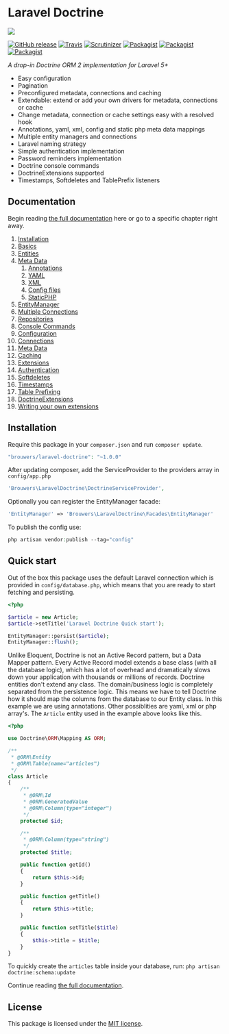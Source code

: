 # Laravel Doctrine

<img src="https://cloud.githubusercontent.com/assets/7728097/8503648/de6beb86-21c2-11e5-9d70-ed4c24185a7e.jpg"/>

[![GitHub release](https://img.shields.io/github/release/patrickbrouwers/Laravel-Doctrine.svg?style=flat)](https://packagist.org/packages/brouwers/laravel-doctrine)
[![Travis](https://img.shields.io/travis/patrickbrouwers/Laravel-Doctrine.svg?style=flat)](https://travis-ci.org/patrickbrouwers/Laravel-Doctrine)
[![Scrutinizer](https://img.shields.io/scrutinizer/g/patrickbrouwers/Laravel-Doctrine.svg?style=flat)](https://github.com/patrickbrouwers/Laravel-Doctrine)
[![Packagist](https://img.shields.io/packagist/dd/brouwers/Laravel-Doctrine.svg?style=flat)](https://packagist.org/packages/brouwers/laravel-doctrine)
[![Packagist](https://img.shields.io/packagist/dm/brouwers/Laravel-Doctrine.svg?style=flat)](https://packagist.org/packages/brouwers/laravel-doctrine)
[![Packagist](https://img.shields.io/packagist/dt/brouwers/Laravel-Doctrine.svg?style=flat)](https://packagist.org/packages/brouwers/laravel-doctrine)

*A drop-in Doctrine ORM 2 implementation for Laravel 5+*

* Easy configuration
* Pagination
* Preconfigured metadata, connections and caching
* Extendable: extend or add your own drivers for metadata, connections or cache
* Change metadata, connection or cache settings easy with a resolved hook
* Annotations, yaml, xml, config and static php meta data mappings
* Multiple entity managers and connections
* Laravel naming strategy
* Simple authentication implementation
* Password reminders implementation
* Doctrine console commands
* DoctrineExtensions supported
* Timestamps, Softdeletes and TablePrefix listeners 

## Documentation

Begin reading [the full documentation](https://github.com/patrickbrouwers/Laravel-Doctrine/wiki) here or go to a specific chapter right away.

1. [Installation](https://github.com/patrickbrouwers/Laravel-Doctrine/wiki/Installation)
2. [Basics](https://github.com/patrickbrouwers/Laravel-Doctrine/wiki/Basics)
  1. [Entities](https://github.com/patrickbrouwers/Laravel-Doctrine/wiki/Entities)
  2. [Meta Data](https://github.com/patrickbrouwers/Laravel-Doctrine/wiki/Meta-Data)
      1. [Annotations](https://github.com/patrickbrouwers/Laravel-Doctrine/wiki/Meta-Data#annotations)
      2. [YAML](https://github.com/patrickbrouwers/Laravel-Doctrine/wiki/Meta-Data#yaml)
      3. [XML](https://github.com/patrickbrouwers/Laravel-Doctrine/wiki/Meta-Data#xml)
      4. [Config files](https://github.com/patrickbrouwers/Laravel-Doctrine/wiki/Meta-Data#config-files)
      5. [StaticPHP](https://github.com/patrickbrouwers/Laravel-Doctrine/wiki/Meta-Data#static-php)
  3. [EntityManager](https://github.com/patrickbrouwers/Laravel-Doctrine/wiki/EntityManager)
  4. [Multiple Connections](https://github.com/patrickbrouwers/Laravel-Doctrine/wiki/Multiple-Connections)
  5. [Repositories](https://github.com/patrickbrouwers/Laravel-Doctrine/wiki/Repositories)
  6. [Console Commands](https://github.com/patrickbrouwers/Laravel-Doctrine/wiki/Console-Commands)
3. [Configuration](https://github.com/patrickbrouwers/Laravel-Doctrine/wiki/Configuration)
  1. [Connections](https://github.com/patrickbrouwers/Laravel-Doctrine/wiki/Connections)
  2. [Meta Data](https://github.com/patrickbrouwers/Laravel-Doctrine/wiki/Meta-Data-Configuration)
  3. [Caching](https://github.com/patrickbrouwers/Laravel-Doctrine/wiki/Caching)
4. [Extensions](https://github.com/patrickbrouwers/Laravel-Doctrine/wiki/Extensions)
  1. [Authentication](https://github.com/patrickbrouwers/Laravel-Doctrine/wiki/Authentication)
  2. [Softdeletes](https://github.com/patrickbrouwers/Laravel-Doctrine/wiki/Softdeletes)
  3. [Timestamps](https://github.com/patrickbrouwers/Laravel-Doctrine/wiki/Timestamps)
  4. [Table Prefixing](https://github.com/patrickbrouwers/Laravel-Doctrine/wiki/Table-Prefixing)
  5. [DoctrineExtensions](https://github.com/patrickbrouwers/Laravel-Doctrine/wiki/DoctrineExtensions)
  6. [Writing your own extensions](https://github.com/patrickbrouwers/Laravel-Doctrine/wiki/Writing-your-own-extensions)

## Installation

Require this package in your `composer.json` and run `composer update`.

```php
"brouwers/laravel-doctrine": "~1.0.0"
```

After updating composer, add the ServiceProvider to the providers array in `config/app.php`

```php
'Brouwers\LaravelDoctrine\DoctrineServiceProvider',
```

Optionally you can register the EntityManager facade:

```php
'EntityManager' => 'Brouwers\LaravelDoctrine\Facades\EntityManager'
```

To publish the config use:

```php
php artisan vendor:publish --tag="config"
```

## Quick start

Out of the box this package uses the default Laravel connection which is provided in `config/database.php`, which means that you are ready to start fetching and persisting.

```php
<?php

$article = new Article;
$article->setTitle('Laravel Doctrine Quick start');

EntityManager::persist($article);
EntityManager::flush();
```
Unlike Eloquent, Doctrine is not an Active Record pattern, but a Data Mapper pattern. Every Active Record model extends a base class (with all the database logic), which has a lot of overhead and dramatically slows down your application with thousands or millions of records.
Doctrine entities don't extend any class. The domain/business logic is completely separated from the persistence logic. 
This means we have to tell Doctrine how it should map the columns from the database to our Entity class. In this example we are using annotations. Other possiblities are yaml, xml or php array's.
The `Article` entity used in the example above looks like this.

```php
<?php

use Doctrine\ORM\Mapping AS ORM;

/**
 * @ORM\Entity
 * @ORM\Table(name="articles")
 */
class Article
{
    /**
     * @ORM\Id
     * @ORM\GeneratedValue
     * @ORM\Column(type="integer")
     */
    protected $id;

    /**
     * @ORM\Column(type="string")
     */
    protected $title;

    public function getId()
    {
        return $this->id;
    }

    public function getTitle()
    {
        return $this->title;
    }

    public function setTitle($title)
    {
        $this->title = $title;
    }
}
```

To quickly create the `articles` table inside your database, run: `php artisan doctrine:schema:update`

Continue reading [the full documentation](https://github.com/patrickbrouwers/Laravel-Doctrine/wiki).

## License

This package is licensed under the [MIT license](https://github.com/mitchellvanw/laravel-doctrine/blob/master/LICENSE).
